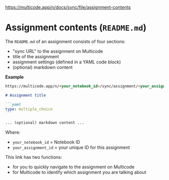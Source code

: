 https://multicode.app/n/docs/sync/file/assignment-contents

# Assignment contents (`README.md`)

The `README.md` of an assignment consists of four sections:
- "sync URL" to the assignment on Multicode
- title of the assignment
- assignment settings (defined in a YAML code block)
- (optional) markdown content

**Example**

````markdown
https://multicode.app/n/<your_notebook_id>/sync/assignment/<your_assignment_id>

# Assignment title

```yaml
type: multiple_choice
```

... (optional) markdown content ...
````

Where:
- `your_notebook_id` = Notebook ID
- `your_assignment_id` = your unique ID for this assignment

This link has two functions:
- for you to quickly navigate to the assignment on Multicode
- for Multicode to identify which assignment you are talking about
